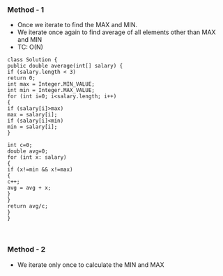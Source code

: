 ### Method - 1
* Once we iterate to find the MAX and MIN.
* We iterate once again to find average of all elements other than MAX and MIN
* TC: O(N)
```
class Solution {
public double average(int[] salary) {
if (salary.length < 3)
return 0;
int max = Integer.MIN_VALUE;
int min = Integer.MAX_VALUE;
for (int i=0; i<salary.length; i++)
{
if (salary[i]>max)
max = salary[i];
if (salary[i]<min)
min = salary[i];
}
​
int c=0;
double avg=0;
for (int x: salary)
{
if (x!=min && x!=max)
{
c++;
avg = avg + x;
}
}
return avg/c;
}
}
```
​
### Method - 2
* We iterate only once to calculate the MIN and MAX